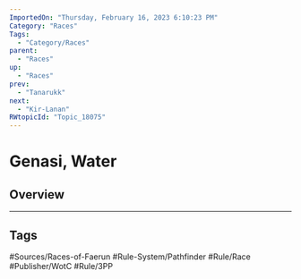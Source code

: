 ```yaml
---
ImportedOn: "Thursday, February 16, 2023 6:10:23 PM"
Category: "Races"
Tags:
  - "Category/Races"
parent:
  - "Races"
up:
  - "Races"
prev:
  - "Tanarukk"
next:
  - "Kir-Lanan"
RWtopicId: "Topic_18075"
---
```

# Genasi, Water
## Overview

---
## Tags
#Sources/Races-of-Faerun #Rule-System/Pathfinder #Rule/Race #Publisher/WotC #Rule/3PP

